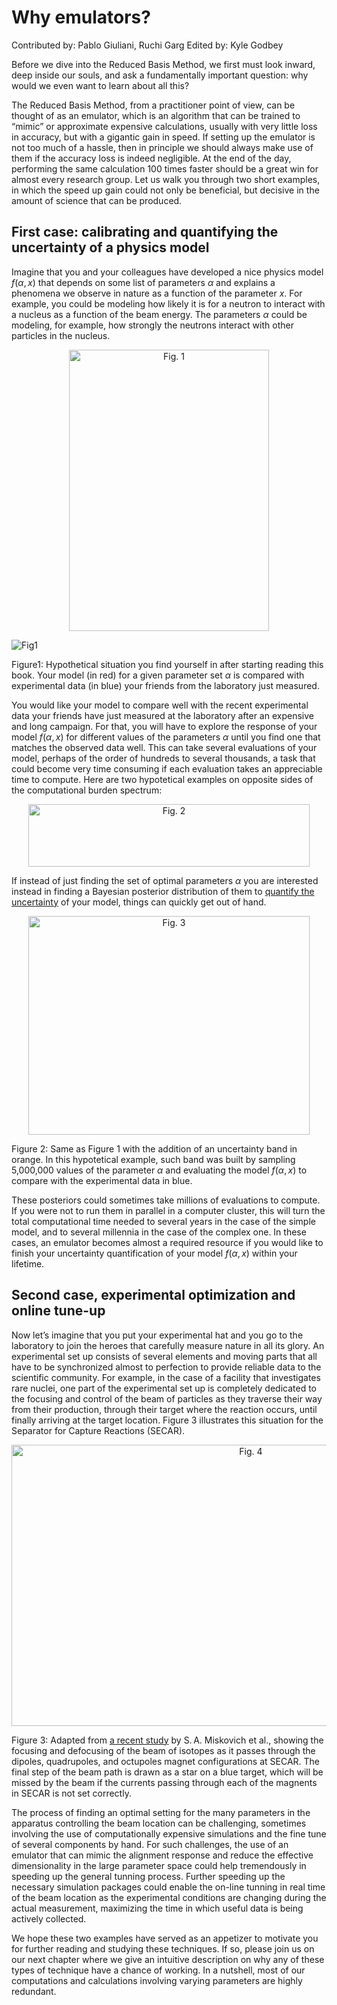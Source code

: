 # Why emulators?

Contributed by: Pablo Giuliani, Ruchi Garg
Edited by: Kyle Godbey

Before we dive into the Reduced Basis Method, we first must look inward, deep inside our souls, and ask a fundamentally important question: why would we even want to learn about all this?

The Reduced Basis Method, from a practitioner point of view, can be thought of as an emulator, which is an algorithm that can be trained to “mimic” or approximate expensive calculations, usually with very little loss in accuracy, but with a gigantic gain in speed. If setting up the emulator is not too much of a hassle, then in principle we should always make use of them if the accuracy loss is indeed negligible. At the end of the day, performing the same calculation 100 times faster should be a great win for almost every research group. Let us walk you through two short examples, in which the speed up gain could not only be beneficial, but decisive in the amount of science that can be produced.


## First case: calibrating and quantifying the uncertainty of a physics model

Imagine that you and your colleagues have developed a nice physics model $f(\alpha,x)$ that depends on some list of parameters $\alpha$ and explains a phenomena we observe in nature as a function of the parameter $x$. For example, you could be modeling how likely it is for a neutron to interact with a nucleus as a function of the beam energy. The parameters $\alpha$ could be modeling, for example, how strongly the neutrons interact with other particles in the nucleus.

<center><img src="Fig1WhyEmu.png" alt="Fig. 1" style="width:320px;height:450px;"></center>

![Fig1](Fig1WhyEmu.png)

Figure1: Hypothetical situation you find yourself in after starting reading this book. Your model (in red) for a given parameter set $\alpha$ is compared with experimental data (in blue) your friends from the laboratory just measured.

You would like your model to compare well with the recent experimental data your friends have just measured at the laboratory after an expensive and long campaign. For that, you will have to explore the response of your model $f(\alpha,x)$ for different values of the parameters $\alpha$ until you find one that matches the observed data well. This can take several evaluations of your model, perhaps of the order of hundreds to several thousands, a task that could become very time consuming if each evaluation takes an appreciable time to compute. Here are two hypotetical examples on opposite sides of the computational burden spectrum:

<center><img src="Fig2WhyEmu.png" alt="Fig. 2" style="width:450px;height:100px;"></center>


If instead of just finding the set of optimal parameters $\alpha$ you are interested instead in finding a Bayesian posterior distribution of them to [quantify the uncertainty](https://bandframework.github.io/) of your model, things can quickly get out of hand. 

<center><img src="Fig3WhyEmu.png" alt="Fig. 3" style="width:450px;height:350px;"></center>

Figure 2: Same as Figure 1 with the addition of an uncertainty band in orange. In this hypotetical example, such band was built by sampling 5,000,000 values of the parameter $\alpha$ and evaluating the model $f(\alpha,x)$ to compare with the experimental data in blue.

These posteriors could sometimes take millions of evaluations to compute. If you were not to run them in parallel in a computer cluster, this will turn the total computational time needed to several years in the case of the simple model, and to several millennia in the case of the complex one. In these cases, an emulator becomes almost a required resource if you would like to finish your uncertainty quantification of your model $f(\alpha,x)$ within your lifetime.

## Second case, experimental optimization and online tune-up

Now let’s imagine that you put your experimental hat and you go to the laboratory to join the heroes that carefully measure nature in all its glory. An experimental set up consists of several elements and moving parts that all have to be synchronized almost to perfection to provide reliable data to the scientific community. For example, in the case of a facility that investigates rare nuclei, one part of the experimental set up is completely dedicated to the focusing and control of the beam of particles as they traverse their way from their production, through their target where the reaction occurs, until finally arriving at the target location. Figure 3 illustrates this situation for the Separator for Capture Reactions (SECAR).

<center><img src="Fig4WhyEmu.png" alt="Fig. 4" style="width:750px;height:450px;"></center>



Figure 3: Adapted from [a recent study](https://doi.org/10.1103/PhysRevAccelBeams.25.044601) by S. A. Miskovich et al., showing the focusing and defocusing of the beam of isotopes as it passes through the dipoles, quadrupoles, and octupoles magnet configurations at SECAR. The final step of the beam path is drawn as a star on a blue target, which will be missed by the beam if the currents passing through each of the magnents in SECAR is not set correctly.

The process of finding an optimal setting for the many parameters in the apparatus controlling the beam location can be challenging, sometimes involving the use of computationally expensive simulations and the fine tune of several components by hand. For such challenges, the use of an emulator that can mimic the alignment response and reduce the effective dimensionality in the large parameter space could help tremendously in speeding up the general tunning process. Further speeding up the necessary simulation packages could enable the on-line tunning in real time of the beam location as the experimental conditions are changing during the actual measurement, maximizing the time in which useful data is being actively collected.


We hope these two examples have served as an appetizer to motivate you for further reading and studying these techniques. If so, please join us on our next chapter where we give an intuitive description on why any of these types of technique have a chance of working. In a nutshell, most of our computations and calculations involving varying parameters are highly redundant.


